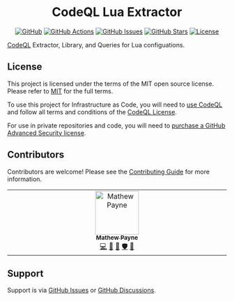 <!-- markdownlint-disable -->
<div align="center">

<h1>CodeQL Lua Extractor</h1>

[![GitHub](https://img.shields.io/badge/github-%23121011.svg?style=for-the-badge&logo=github&logoColor=white)](https://github.com/GeekMasher/codeql-extractor-lua)
[![GitHub Actions](https://img.shields.io/github/actions/workflow/status/GeekMasher/codeql-extractor-lua/build.yml?style=for-the-badge)](https://github.com/GeekMasher/codeql-extractor-lua/actions/workflows/build.yml?query=branch%3Amain)
[![GitHub Issues](https://img.shields.io/github/issues/GeekMasher/codeql-extractor-lua?style=for-the-badge)](https://github.com/GeekMasher/codeql-extractor-lua/issues)
[![GitHub Stars](https://img.shields.io/github/stars/GeekMasher/codeql-extractor-lua?style=for-the-badge)](https://github.com/GeekMasher/codeql-extractor-lua)
[![License](https://img.shields.io/github/license/Ileriayo/markdown-badges?style=for-the-badge)](./LICENSE)

</div>
<!-- markdownlint-restore -->

[CodeQL][codeql] Extractor, Library, and Queries for Lua configuations.

## License

This project is licensed under the terms of the MIT open source license.
Please refer to [MIT](./LICENSE.md) for the full terms.

To use this project for Infrastructure as Code, you will need to [use CodeQL][codeql] and follow all terms and conditions of the [CodeQL License][codeql-license].

For use in private repositories and code, you will need to [purchase a GitHub Advanced Security license][advanced-security].

## Contributors

Contributors are welcome! Please see the [Contributing Guide](CONTRIBUTING.md) for more information.

<!-- ALL-CONTRIBUTORS-LIST:START - Do not remove or modify this section -->
<!-- prettier-ignore-start -->
<!-- markdownlint-disable -->
<table>
  <tbody>
    <tr>
      <td align="center" valign="top" width="10%"><a href="https://geekmasher.dev"><img src="https://avatars.githubusercontent.com/u/2772944?v=3?s=100" width="100px;" alt="Mathew Payne"/><br /><sub><b>Mathew Payne</b></sub></a><br /><a href="https://github.com/GeekMasher/codeql-extractor-lua/commits?author=geekmasher" title="Code">💻</a> <a href="#research-geekmasher" title="Research">🔬</a> <a href="#maintenance-geekmasher" title="Maintenance">🚧</a> <a href="#security-geekmasher" title="Security">🛡️</a> <a href="#ideas-geekmasher" title="Ideas, Planning, & Feedback">🤔</a></td>
    </tr>
  </tbody>
</table>

<!-- markdownlint-restore -->
<!-- prettier-ignore-end -->

<!-- ALL-CONTRIBUTORS-LIST:END -->

## Support

Support is via [GitHub Issues][issues] or [GitHub Discussions][discussions].

<!-- Resources -->

[issues]: https://github.com/GeekMasher/codeql-extractor-lua/issues
[discussions]: https://github.com/GeekMasher/codeql-extractor-lua/discussions
[codeql]: https://codeql.github.com/
[codeql-license]: https://github.com/github/codeql-cli-binaries/blob/main/LICENSE.md
[advanced-security]: https://github.com/features/security
